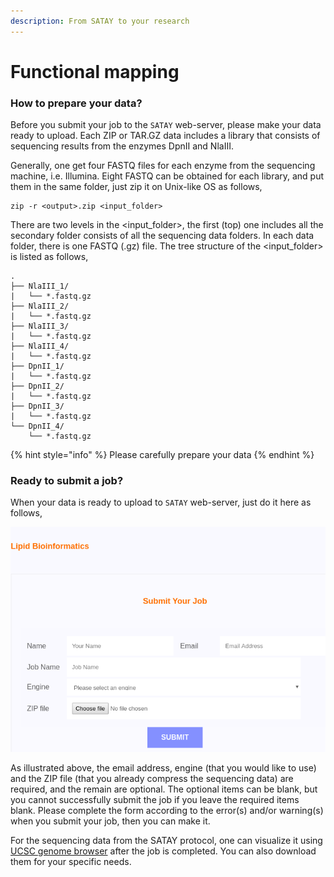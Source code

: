 ```yaml
---
description: From SATAY to your research
---
```


# Functional mapping



### How to prepare your data?

Before you submit your job to the `SATAY` web-server, please make your data ready to upload. Each ZIP or TAR.GZ data includes a library that consists of sequencing results from the enzymes DpnII and NlaIII.  

Generally, one get four FASTQ files for each enzyme from the sequencing machine, i.e. Illumina. Eight FASTQ can be obtained for each library, and put them in the same folder, just zip it on Unix-like OS as follows, 

```text
zip -r <output>.zip <input_folder>
```

There are two levels in the &lt;input\_folder&gt;, the first \(top\) one includes all the secondary folder consists of all the sequencing data folders. In each data folder, there is one FASTQ \(.gz\) file. The tree structure of the &lt;input\_folder&gt; is listed as follows,

```text
.
├── NlaIII_1/
|   └── *.fastq.gz
├── NlaIII_2/
|   └── *.fastq.gz
├── NlaIII_3/
|   └── *.fastq.gz
├── NlaIII_4/
|   └── *.fastq.gz
├── DpnII_1/
|   └── *.fastq.gz
├── DpnII_2/
|   └── *.fastq.gz
├── DpnII_3/
|   └── *.fastq.gz
└── DpnII_4/
    └── *.fastq.gz
```

{% hint style="info" %}
Please carefully prepare your data
{% endhint %}

### Ready to submit a job?

When your data is ready to upload to `SATAY` web-server, just do it here as follows,

![](../.gitbook/assets/screenshot_20191211_112055-cropped-1.png)

As illustrated above, the email address, engine \(that you would like to use\) and the ZIP file \(that you already compress the sequencing data\) are required, and the remain are optional. The optional items can be blank, but you cannot successfully submit the job if you leave the required items blank. Please complete the form according to the error\(s\) and/or warning\(s\) when you submit your job, then you can make it. 

For the sequencing data from the SATAY protocol, one can visualize it using [UCSC genome browser](https://genome.ucsc.edu/) after the job is completed. You can also download them for your specific needs.

